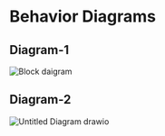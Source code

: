 # Behavior Diagrams
## Diagram-1
![Block daigram](https://user-images.githubusercontent.com/89584933/133602737-d61fd8ba-ebc9-47e4-91b9-712cfaa7364a.png)

## Diagram-2
![Untitled Diagram drawio](https://user-images.githubusercontent.com/89584933/133609873-834abc0d-7c58-483a-be6e-487044b7c42d.png)

